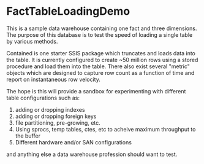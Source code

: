 # FactTableLoadingDemo

This is a sample data warehouse containing one fact and three dimensions.
The purpose of this database is to test the speed of loading a single table by various methods.

Contained is one starter SSIS package which truncates and loads data into the table. It is currently configured to create ~50 million rows using a stored procedure and load them into the table. 
There also exist several "metric" objects which are designed to capture row count as a function of time and report on instantaneous row velocity.

The hope is this will provide a sandbox for experimenting with different table configurations such as:
1. adding or dropping indexes
2. adding or dropping foreign keys
3. file partitioning, pre-growing, etc.
4. Using sprocs, temp tables, ctes, etc to acheive maximum throughput to the buffer
5. Different hardware and/or SAN configurations

and anything else a data warehouse profession should want to test. 


